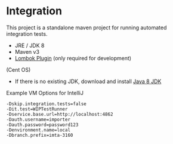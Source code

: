 # Integration


This project is a standalone maven project for running automated integration tests.


- JRE / JDK 8
- Maven v3
- [Lombok Plugin](https://plugins.jetbrains.com/plugin/6317-lombok-plugin) (only required for development)


(Cent OS)

- If there is no existing JDK, download and install 
  [Java 8 JDK](http://www.oracle.com/technetwork/java/javase/install-linux-64-rpm-138254.html)



Example VM Options for IntelliJ

    -Dskip.integration.tests=false
    -Dit.test=WIPTestRunner
    -Dservice.base.url=http://localhost:4862
    -Dauth.username=importer
    -Dauth.password=password123
    -Denvironment.name=local
    -Dbranch.prefix=imta-3160
